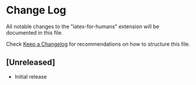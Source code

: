# Change Log

All notable changes to the "latex-for-humans" extension will be documented in this file.

Check [Keep a Changelog](http://keepachangelog.com/) for recommendations on how to structure this file.

## [Unreleased]

- Initial release